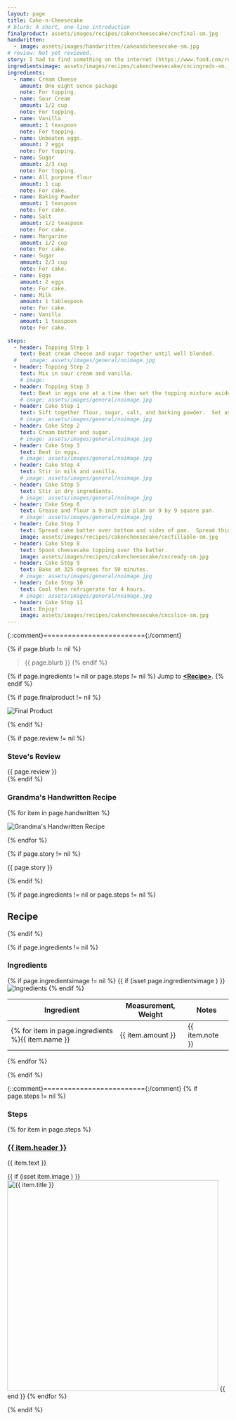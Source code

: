 ```yaml
---
layout: page
title: Cake-n-Cheesecake
# blurb: A short, one-line introduction
finalproduct: assets/images/recipes/cakencheesecake/cncfinal-sm.jpg
handwritten: 
  - image: assets/images/handwritten/cakeandcheesecake-sm.jpg
# review: Not yet reviewed.
story: I had to find something on the internet (https://www.food.com/recipe/cake-n-cheesecake-147937) to flesh out this recipe especially the cooking steps.  They say this recipe is from 1954.<br /><br />Unlike many of her recipes, I do remember her making this recipe.  I won't say that I nailed it.  The cake portion, effectively the crust, was like a chewy brownie.<br /><br />I enjoyed the result, I just which I could figure how to make the cake (crust) turn out better. 
ingredientsimage: assets/images/recipes/cakencheesecake/cncingreds-sm.jpg
ingredients:
  - name: Cream Cheese
    amount: One eight ounce package
    note: For topping.
  - name: Sour Cream
    amount: 1/2 cup
    note: For topping.
  - name: Vanilla
    amount: 1 teaspoon
    note: For topping.
  - name: Unbeaten eggs.
    amount: 2 eggs
    note: For topping.
  - name: Sugar
    amount: 2/3 cup
    note: For topping.
  - name: All purpose flour
    amount: 1 cup
    note: For cake.
  - name: Baking Powder
    amount: 1 teaspoon
    note: For cake.
  - name: Salt
    amount: 1/2 teaspoon
    note: For cake.
  - name: Margarine
    amount: 1/2 cup
    note: For cake.
  - name: Sugar
    amount: 2/3 cup
    note: For cake.
  - name: Eggs
    amount: 2 eggs
    note: For cake.
  - name: Milk
    amount: 1 tablespoon
    note: For cake.
  - name: Vanilla
    amount: 1 teaspoon
    note: For cake.
    
steps:
  - header: Topping Step 1
    text: Beat cream cheese and sugar together until well blended.
  #    image: assets/images/general/noimage.jpg
  - header: Topping Step 2
    text: Mix in sour cream and vanilla.
    # image: 
  - header: Topping Step 3
    text: Beat in eggs one at a time then set the topping mixture aside.
    # image: assets/images/general/noimage.jpg
  - header: Cake Step 1
    text: Sift together flour, sugar, salt, and backing powder.  Set aside.
    # image: assets/images/general/noimage.jpg
  - header: Cake Step 2
    text: Cream butter and sugar.
    # image: assets/images/general/noimage.jpg
  - header: Cake Step 3
    text: Beat in eggs.
    # image: assets/images/general/noimage.jpg
  - header: Cake Step 4
    text: Stir in milk and vanilla.
    # image: assets/images/general/noimage.jpg
  - header: Cake Step 5
    text: Stir in dry ingredients.
    # image: assets/images/general/noimage.jpg
  - header: Cake Step 6
    text: Grease and flour a 9-inch pie plan or 9 by 9 square pan.
    # image: assets/images/general/noimage.jpg
  - header: Cake Step 7
    text: Spread cake batter over bottom and sides of pan.  Spread thinner on the sides.
    image: assets/images/recipes/cakencheesecake/cncfillable-sm.jpg
  - header: Cake Step 8
    text: Spoon cheesecake topping over the batter.
    image: assets/images/recipes/cakencheesecake/cncready-sm.jpg
  - header: Cake Step 9
    text: Bake at 325 degrees for 50 minutes.
    # image: assets/images/general/noimage.jpg
  - header: Cake Step 10
    text: Cool then refrigerate for 4 hours.
    # image: assets/images/general/noimage.jpg
  - header: Cake Step 11
    text: Enjoy!
    image: assets/images/recipes/cakencheesecake/cncslice-sm.jpg
---
```


{::comment}========================={:/comment}

{% if page.blurb != nil %}
> {{ page.blurb }}
{% endif %}

{% if page.ingredients != nil or page.steps != nil %}
Jump to **[\<Recipe\>](#recipe)**.
{% endif %}

<!--- ~~~~~~~~~~~~~~~~~~~~~~~~~~~~~~~~~~~~ --->

<!--- 
page.finalproduct is {% if page.finalproduct == blank %}blank{% else %}"{{ page.finalproduct }}"{% endif %}

page.finalproduct is {% if page.finalproduct == "" %}empty string{% else %}"{{ page.finalproduct }}"{% endif %}

page.finalproduct is {% if page.finalproduct == nil %}nil{% else %}"{{ page.finalproduct }}"{% endif %}
--->

<!--- {{ if (isset page.finalproduct ) }}  --->
{% if page.finalproduct != nil %}

<img alt="Final Product" src="https://illinifanboy.github.io/{{ page.finalproduct }}">

{% endif %}

<!--- ~~~~~~~~~~~~~~~~~~~~~~~~~~~~~~~~~~~~ --->

{% if page.review != nil %}
### Steve's Review  
{{ page.review }}    
{% endif %}

<!--- ~~~~~~~~~~~~~~~~~~~~~~~~~~~~~~~~~~~~ --->

### Grandma's Handwritten Recipe

{% for item in page.handwritten %}

<img alt="Grandma's Handwritten Recipe" src="https://illinifanboy.github.io/{{ item.image }}">

{% endfor %}

{% if page.story != nil %}

{{ page.story }}

{% endif %}

<!--- ~~~~~~~~~~~~~~~~~~~~~~~~~~~~~~~~~~~~ --->

{% if page.ingredients != nil or page.steps != nil %}
## Recipe
{% endif %}

{% if page.ingredients != nil %}
### Ingredients

{% if page.ingredientsimage != nil %}
{{ if (isset page.ingredientsimage ) }}
<img alt="Ingredients" src="https://illinifanboy.github.io/{{ page.ingredientsimage }}">
{% endif %}

Ingredient | Measurement, Weight | Notes
---|---|----
{% for item in page.ingredients %}{{ item.name }} | {{ item.amount }} | {{ item.note }}
{% endfor %}

{% endif %}

{::comment}========================={:/comment}
{% if page.steps != nil %}
### Steps

{% for item in page.steps %}

### <ins>{{ item.header }}</ins> 

{{ item.text }}

{{ if (isset item.image ) }}
<img width="480" alt="{{ item.title }}" src="https://illinifanboy.github.io/{{ item.image }}">
{{ end }}
{% endfor %}

{% endif %}

